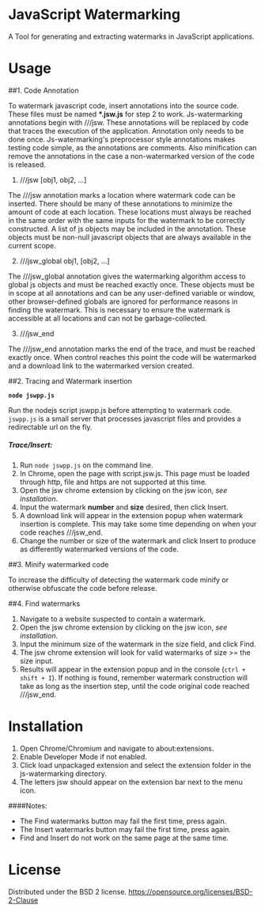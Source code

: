 
JavaScript Watermarking
=======================

A Tool for generating and extracting watermarks in JavaScript applications.


Usage
=======================

##1. Code Annotation

To watermark javascript code, insert annotations into the source code. These files must be named __*.jsw.js__ for step 2 to work. Js-watermarking annotations begin with ///jsw. These annotations will be replaced by code that traces the execution of the application. Annotation only needs to be done once. Js-watermarking's preprocessor style annotations makes testing code simple, as the annotations are comments. Also minification can remove the annotations in the case a non-watermarked version of the code is released.

  1. ///jsw [obj1, obj2, ...]

   The ///jsw annotation marks a location where watermark code can be inserted. There should be many of these annotations to minimize the amount of code at each location. These locations must always be reached in the same order with the same inputs for the watermark to be correctly constructed. A list of js objects may be included in the annotation. These objects must be non-null javascript objects that are always available in the current scope.

  2. ///jsw_global obj1, [obj2, ...]

   The ///jsw_global annotation gives the watermarking algorithm access to global js objects and must be reached exactly once. These objects must be in scope at all annotations and can be any user-defined variable or window, other browser-defined globals are ignored for performance reasons in finding the watermark. This is necessary to ensure the watermark is accessible at all locations and can not be garbage-collected.

  3. ///jsw_end

   The ///jsw_end annotation marks the end of the trace, and must be reached exactly once. When control reaches this point the code will be watermarked and a download link to the watermarked version created.


##2. Tracing and Watermark insertion

**```node jswpp.js```**

Run the nodejs script jswpp.js before attempting to watermark code. ```jswpp.js``` is a small server that processes javascript files and provides a redirectable url on the fly.

#####	Trace/Insert: 

  1. Run ```node jswpp.js``` on the command line.
  2. In Chrome, open the page with script.jsw.js.  This page must be loaded through http, file and https are not supported at this time.
  3. Open the jsw chrome extension by clicking on the jsw icon, *see installation*.
  4. Input the watermark **number** and **size** desired, then click Insert.
  5. A download link will appear in the extension popup when watermark insertion is complete.  This may take some time depending on when your code reaches ///jsw_end.
  6. Change the number or size of the watermark and click Insert to produce as differently watermarked versions of the code.


##3. Minify watermarked code

To increase the difficulty of detecting the watermark code minify or otherwise obfuscate the code before release.


##4. Find watermarks

  1. Navigate to a website suspected to contain a watermark.
  2. Open the jsw chrome extension by clicking on the jsw icon, *see installation*.
  3. Input the minimum size of the watermark in the size field, and click Find.
  4. The jsw chrome extension will look for valid watermarks of size >= the size input.
  5. Results will appear in the extension popup and in the console (```ctrl + shift + I```). If nothing is found, remember watermark construction will take as long as the insertion step, until the code original code reached ///jsw_end.


Installation
=======================

  1. Open Chrome/Chromium and navigate to about:extensions.
  2. Enable Developer Mode if not enabled.
  3. Click load unpackaged extension and select the extension folder in the js-watermarking directory.
  4. The letters jsw should appear on the extension bar next to the menu icon.



####Notes:
* The Find watermarks button may fail the first time, press again.
* The Insert watermarks button may fail the first time, press again.
* Find and Insert do not work on the same page at the same time.


License
=======================
Distributed under the BSD 2 license.
https://opensource.org/licenses/BSD-2-Clause
